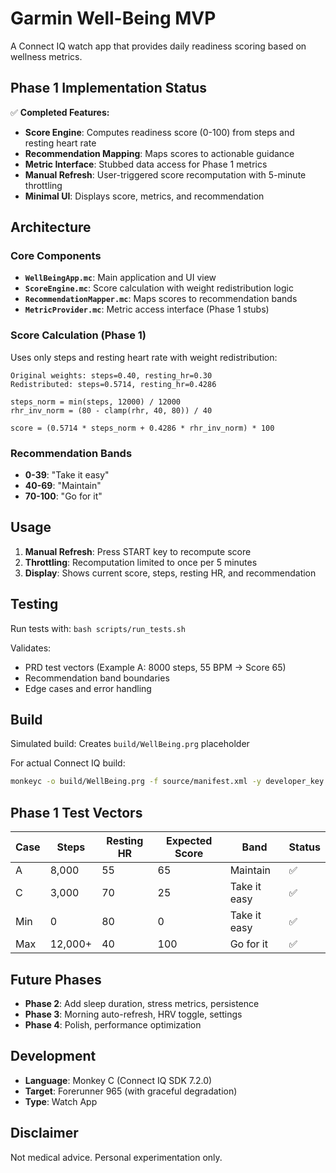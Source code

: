 # Garmin Well-Being MVP

A Connect IQ watch app that provides daily readiness scoring based on wellness metrics.

## Phase 1 Implementation Status

✅ **Completed Features:**
- **Score Engine**: Computes readiness score (0-100) from steps and resting heart rate
- **Recommendation Mapping**: Maps scores to actionable guidance
- **Metric Interface**: Stubbed data access for Phase 1 metrics
- **Manual Refresh**: User-triggered score recomputation with 5-minute throttling
- **Minimal UI**: Displays score, metrics, and recommendation

## Architecture

### Core Components

- **`WellBeingApp.mc`**: Main application and UI view
- **`ScoreEngine.mc`**: Score calculation with weight redistribution logic
- **`RecommendationMapper.mc`**: Maps scores to recommendation bands
- **`MetricProvider.mc`**: Metric access interface (Phase 1 stubs)

### Score Calculation (Phase 1)

Uses only steps and resting heart rate with weight redistribution:

```
Original weights: steps=0.40, resting_hr=0.30
Redistributed: steps=0.5714, resting_hr=0.4286

steps_norm = min(steps, 12000) / 12000
rhr_inv_norm = (80 - clamp(rhr, 40, 80)) / 40

score = (0.5714 * steps_norm + 0.4286 * rhr_inv_norm) * 100
```

### Recommendation Bands

- **0-39**: "Take it easy"
- **40-69**: "Maintain"  
- **70-100**: "Go for it"

## Usage

1. **Manual Refresh**: Press START key to recompute score
2. **Throttling**: Recomputation limited to once per 5 minutes
3. **Display**: Shows current score, steps, resting HR, and recommendation

## Testing

Run tests with: `bash scripts/run_tests.sh`

Validates:
- PRD test vectors (Example A: 8000 steps, 55 BPM → Score 65)
- Recommendation band boundaries
- Edge cases and error handling

## Build

Simulated build: Creates `build/WellBeing.prg` placeholder

For actual Connect IQ build:
```bash
monkeyc -o build/WellBeing.prg -f source/manifest.xml -y developer_key.der -w
```

## Phase 1 Test Vectors

| Case | Steps | Resting HR | Expected Score | Band | Status |
|------|-------|------------|----------------|------|--------|
| A | 8,000 | 55 | 65 | Maintain | ✅ |
| C | 3,000 | 70 | 25 | Take it easy | ✅ |
| Min | 0 | 80 | 0 | Take it easy | ✅ |
| Max | 12,000+ | 40 | 100 | Go for it | ✅ |

## Future Phases

- **Phase 2**: Add sleep duration, stress metrics, persistence
- **Phase 3**: Morning auto-refresh, HRV toggle, settings
- **Phase 4**: Polish, performance optimization

## Development

- **Language**: Monkey C (Connect IQ SDK 7.2.0)
- **Target**: Forerunner 965 (with graceful degradation)
- **Type**: Watch App

## Disclaimer
Not medical advice. Personal experimentation only.
